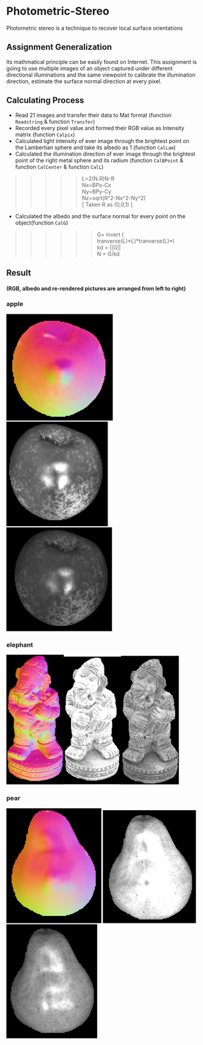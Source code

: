 # Photometric-Stereo
Photometric stereo is a technique to recover local surface orientations
## Assignment Generalization
Its mathmatical principle can be easily found on Internet. This assignment is going to use multiple images of an object captured under different directional illuminations and the same viewpoint to calibrate the illumination direction, estimate the surface normal direction at every pixel.<br>
## Calculating Process
* Read 21 images and transfer their data to Mat format (function `Readstring` & function `Transfer`)<br>
* Recorded every pixel value and formed their RGB value as Intensity matrix (function `Calpix`)<br>
* Calculated light intensity of ever image through the brightest point on the Lambertian sphere and take its albedo as 1 (function `CalLam`)<br>
* Calculated the illumination direction of ever image through the brightest point of the right metal sphere and its radium (function `CalBPoint` & function `CalCenter` & function `CalL`)<br>
 >>>>>L=2(N.R)N-R<br>
 >>>>> Nx=BPx-Cx<br>
 >>>>> Ny=BPy-Cy<br>
 >>>>>  Nz=sqrt(R^2-Nx^2-Ny^2)<br>
 >>>>> [ Taken R as (0,0,1) ]<br>
* Calculated the albedo and the surface normal for every point on the object(function `CalG`)<br>
 >>>>>>G= invert ( tranverse(L)*L)*tranverse(L)*I<br>
 >>>>>kd = ||G||<br>
 >>>>>N  = G/kd<br>

## Result
#### (RGB, albedo and re-rendered pictures are arranged from left to right)
### apple
![](https://github.com/kong931780511/Photometric-Stereo/raw/master/data/apple_rgb.png)
![](https://github.com/kong931780511/Photometric-Stereo/raw/master/data/apple_albedo.png) 
![](https://github.com/kong931780511/Photometric-Stereo/raw/master/data/apple_render.png) 
### elephant
<img src="https://github.com/kong931780511/Photometric-Stereo/raw/master/data/elephant_rgb.png" width="30%" height="30%"><img src="https://github.com/kong931780511/Photometric-Stereo/raw/master/data/elephant_albedo.png" width="30%" height="30%"><img src="https://github.com/kong931780511/Photometric-Stereo/raw/master/data/elephant_render.png" width="30%" height="30%">
### pear
![](https://github.com/kong931780511/Photometric-Stereo/raw/master/data/pear_rgb.png) 
![](https://github.com/kong931780511/Photometric-Stereo/raw/master/data/pear_albedo.png) 
![](https://github.com/kong931780511/Photometric-Stereo/raw/master/data/pear_render.png) 
